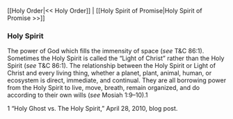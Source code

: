 [[Holy Order|<< Holy Order]]  |  [[Holy Spirit of Promise|Holy Spirit of Promise >>]]

### Holy Spirit
The power of God which fills the immensity of space (*see* T&C 86:1). Sometimes the Holy Spirit is called the “Light of Christ” rather than the Holy Spirit (*see* T&C 86:1). The relationship between the Holy Spirit or Light of Christ and every living thing, whether a planet, plant, animal, human, or ecosystem is direct, immediate, and continual. They are all borrowing power from the Holy Spirit to live, move, breath, remain organized, and do according to their own wills (*see* Mosiah 1:9–10).1



1 “Holy Ghost vs. The Holy Spirit,” April 28, 2010, blog post.